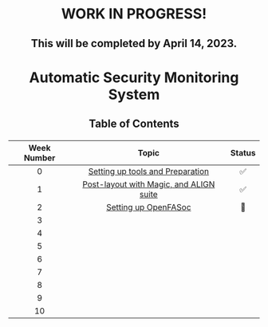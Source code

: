 # <p align="center"> WORK IN PROGRESS! </p>
## <p align="center"> This will be completed by April 14, 2023. </p>
#

# <p align="center"> Automatic Security Monitoring System </p>


## <p align="center">  Table of Contents </p>

| Week Number |         Topic                                |   Status             |
|:-----------:|:--------------------------------------------:|:--------------------:|
| 0           | [Setting up tools and Preparation](./week0)   |:white_check_mark:|
| 1           | [Post-layout with Magic, and ALIGN suite](./week1)   |    :white_check_mark:|
| 2           | [Setting up OpenFASoc](./week2)   |    :large_orange_diamond:|
| 3           |                       |                      |
| 4           |                       |                      |
| 5           |                       |                      |
| 6           |                       |                      |
| 7           |                       |                      |
| 8           |                       |                      |
| 9           |                       |                      |
| 10          |                       |                      |





